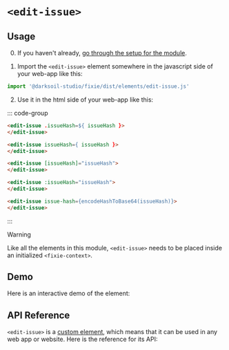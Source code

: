 # `<edit-issue>`

## Usage

0. If you haven't already, [go through the setup for the module](/setup).

1. Import the `<edit-issue>` element somewhere in the javascript side of your web-app like this:

```js
import '@darksoil-studio/fixie/dist/elements/edit-issue.js'
```

2. Use it in the html side of your web-app like this:

::: code-group
```html [Lit]
<edit-issue .issueHash=${ issueHash }>
</edit-issue>
```

```html [React]
<edit-issue issueHash={ issueHash }>
</edit-issue>
```

```html [Angular]
<edit-issue [issueHash]="issueHash">
</edit-issue>
```

```html [Vue]
<edit-issue :issueHash="issueHash">
</edit-issue>
```

```html [Svelte]
<edit-issue issue-hash={encodeHashToBase64(issueHash)}>
</edit-issue>
```
:::

> [!WARNING]
> Like all the elements in this module, `<edit-issue>` needs to be placed inside an initialized `<fixie-context>`.

## Demo

Here is an interactive demo of the element:

<element-demo>
</element-demo>

<script setup>
import { onMounted } from "vue";
import { ProfilesClient, ProfilesStore } from '@darksoil-studio/profiles-zome';
import { demoProfiles, ProfilesZomeMock } from '@darksoil-studio/profiles-zome/dist/mocks.js';
import { decodeHashFromBase64, encodeHashToBase64 } from '@holochain/client';
import { render } from "lit";
import { html, unsafeStatic } from "lit/static-html.js";

import { FixieZomeMock, sampleIssue } from "../../ui/src/mocks.ts";
import { FixieStore } from "../../ui/src/fixie-store.ts";
import { FixieClient } from "../../ui/src/fixie-client.ts";

onMounted(async () => {
  // Elements need to be imported on the client side, not the SSR side
  // Reference: https://vitepress.dev/guide/ssr-compat#importing-in-mounted-hook
  await import('@api-viewer/docs/lib/api-docs.js');
  await import('@api-viewer/demo/lib/api-demo.js');
  await import('@darksoil-studio/profiles-zome/dist/elements/profiles-context.js');
  if (!customElements.get('fixie-context')) await import('../../ui/src/elements/fixie-context.ts');
  if (!customElements.get('edit-issue')) await import('../../ui/src/elements/edit-issue.ts');

  const profiles = await demoProfiles();

  const profilesMock = new ProfilesZomeMock(
    profiles,
    Array.from(profiles.keys())[0]
  );
  const profilesStore = new ProfilesStore(new ProfilesClient(profilesMock, "fixie_test"));

  const mock = new FixieZomeMock();
  const client = new FixieClient(mock, "fixie_test");

  const issue = await sampleIssue(client);

  const record = await mock.create_issue(issue);

  const store = new FixieStore(client);
  
  render(html`
    <profiles-context .store=${profilesStore}>
      <fixie-context .store=${store}>
        <api-demo src="custom-elements.json" only="edit-issue" exclude-knobs="store">
          <template data-element="edit-issue" data-target="host">
            <edit-issue issue-hash="${unsafeStatic(encodeHashToBase64(record.signed_action.hashed.hash))}"></edit-issue>
          </template>
        </api-demo>
      </fixie-context>
    </profiles-context>
  `, document.querySelector('element-demo'))
  })


</script>

## API Reference

`<edit-issue>` is a [custom element](https://web.dev/articles/custom-elements-v1), which means that it can be used in any web app or website. Here is the reference for its API:

<api-docs src="custom-elements.json" only="edit-issue">
</api-docs>
